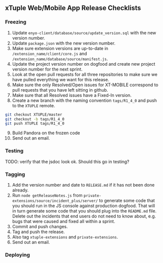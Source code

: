 ## xTuple Web/Mobile App Release Checklists

### Freezing

1. Update `enyo-client/database/source/update_version.sql` with the new version number.
2. Update `package.json` with the new version number.
3. Make sure extension versions are up-to-date in `/extension_name/client/core.js` and 
  `/extension_name/database/source/manifest.js`.
4. Update the project version number on dogfood and create new project version number for the next sprint.
5. Look at the open pull requests for all three repositories to make sure we have pulled everything
  we want for this release.
6. Make sure the only Resolved/Open issues for XT-MOBILE correspond to pull requests that
  you have left sitting in github.
7. Make sure that all Resolved <Not Open> issues have a Fixed-In version.
8. Create a new branch with the naming convention `tags/R1_4_0` and push to the `XTUPLE` remote.

  ```bash
  git checkout XTUPLE/master
  git checkout -b tags/R1_4_0
  git push XTUPLE tags/R1_4_0
  ```

9. Build Pandora on the frozen code
10. Send out an email.

### Testing

TODO: verify that the jsdoc look ok. Should this go in testing?

### Tagging

1. Add the version number and date to `RELEASE.md` if it has not been done already.
2. Run `node getReleaseNotes.js` from `private-extensions/source/incident_plus/server/` to generate 
  some code that you should run in the JS console against production dogfood. That will in turn 
  generate some code that you should plug into the `README.md` file. Delete out the incidents that 
  end users do not need to know about, e.g. bugs that were caused and fixed all within a sprint.
3. Commit and push changes.
4. Tag and push the release.
5. Also tag `xtuple-extensions` and `private-extensions`.
6. Send out an email.

### Deploying

